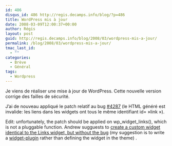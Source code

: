 ```yaml
---
id: 486
disqus_id: 486 http://regis.decamps.info/blog/?p=486
title: WordPress mis à jour
date: 2008-03-09T12:00:37+00:00
author: Régis
layout: post
guid: http://regis.decamps.info/blog/2008/03/wordpress-mis-a-jour/
permalink: /blog/2008/03/wordpress-mis-a-jour/
tmac_last_id:
  - ""
categories:
  - Brève
  - Général
tags:
  - Wordpress
---
```

Je viens de réaliser une mise à jour de WordPress. Cette nouvelle version corrige des failles de sécurité.

J’ai de nouveau appliqué le patch relatif au bug [#4287](http://trac.wordpress.org/ticket/4287) (le HTML généré est invalide: les liens dans les widgets ont tous le même identifiant id= »link »). 

Edit: unfortunately, the patch should be applied on wp\_widget\_links(), which is not a pluggable function. Andrew sugguests to [create a custom widget identical to the Links widget, but without the bug](http://www.vayanis.com/2007/08/09/wordpress-22s-link-widget-validation-errors/) (my suggestion is to write a [widget-plugin](http://automattic.com/code/widgets/plugins/) rather than defining the widget in the theme) .
